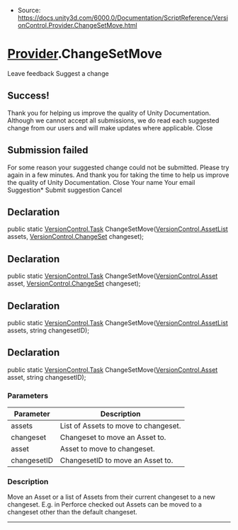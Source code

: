 * Source: https://docs.unity3d.com/6000.0/Documentation/ScriptReference/VersionControl.Provider.ChangeSetMove.html

#  [Provider](https://docs.unity3d.com/6000.0/Documentation/ScriptReference/VersionControl.Provider.html).ChangeSetMove
Leave feedback
Suggest a change
## Success!
Thank you for helping us improve the quality of Unity Documentation. Although we cannot accept all submissions, we do read each suggested change from our users and will make updates where applicable.
Close
## Submission failed
For some reason your suggested change could not be submitted. Please <a>try again</a> in a few minutes. And thank you for taking the time to help us improve the quality of Unity Documentation.
Close
Your name Your email Suggestion* Submit suggestion
Cancel
## Declaration
public static [VersionControl.Task](https://docs.unity3d.com/6000.0/Documentation/ScriptReference/VersionControl.Task.html) ChangeSetMove([VersionControl.AssetList](https://docs.unity3d.com/6000.0/Documentation/ScriptReference/VersionControl.AssetList.html) assets, [VersionControl.ChangeSet](https://docs.unity3d.com/6000.0/Documentation/ScriptReference/VersionControl.ChangeSet.html) changeset); 
## Declaration
public static [VersionControl.Task](https://docs.unity3d.com/6000.0/Documentation/ScriptReference/VersionControl.Task.html) ChangeSetMove([VersionControl.Asset](https://docs.unity3d.com/6000.0/Documentation/ScriptReference/VersionControl.Asset.html) asset, [VersionControl.ChangeSet](https://docs.unity3d.com/6000.0/Documentation/ScriptReference/VersionControl.ChangeSet.html) changeset); 
## Declaration
public static [VersionControl.Task](https://docs.unity3d.com/6000.0/Documentation/ScriptReference/VersionControl.Task.html) ChangeSetMove([VersionControl.AssetList](https://docs.unity3d.com/6000.0/Documentation/ScriptReference/VersionControl.AssetList.html) assets, string changesetID); 
## Declaration
public static [VersionControl.Task](https://docs.unity3d.com/6000.0/Documentation/ScriptReference/VersionControl.Task.html) ChangeSetMove([VersionControl.Asset](https://docs.unity3d.com/6000.0/Documentation/ScriptReference/VersionControl.Asset.html) asset, string changesetID); 
### Parameters
Parameter | Description  
---|---  
assets | List of Assets to move to changeset.  
changeset | Changeset to move an Asset to.  
asset | Asset to move to changeset.  
changesetID | ChangesetID to move an Asset to.  
### Description
Move an Asset or a list of Assets from their current changeset to a new changeset.
E.g. in Perforce checked out Assets can be moved to a changeset other than the default changeset.
* * *

